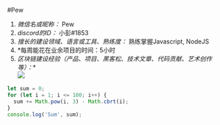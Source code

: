 #Pew

1. *微信名或昵称：* Pew
2. *discord的ID：* 小彭#1853
3. *擅长的建设领域、语言或工具、熟练度：* 熟练掌握Javascript, NodeJS
4. *每周能花在业余项目的时间：5小时
5. *区块链建设经验（产品、项目、黑客松、技术文章、代码贡献、艺术创作等）：**  
![](https://latex.codecogs.com/svg.image?\sum_{n=1}^{100}\left&space;(n^{3}-\sqrt[3]{n}&space;\right&space;))

```Javascript
let sum = 0;
for (let i = 1; i <= 100; i++) {
  sum += Math.pow(i, 3) - Math.cbrt(i);
}
console.log('Sum', sum);
```
